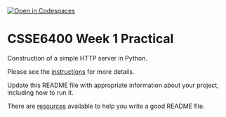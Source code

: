 [![Open in Codespaces](https://classroom.github.com/assets/launch-codespace-2972f46106e565e64193e422d61a12cf1da4916b45550586e14ef0a7c637dd04.svg)](https://classroom.github.com/open-in-codespaces?assignment_repo_id=18365929)
# CSSE6400 Week 1 Practical

Construction of a simple HTTP server in Python.

Please see the [instructions](https://csse6400.uqcloud.net/practicals/week01.pdf) for more details.

Update this README file with appropriate information about your project,
including how to run it.

There are [resources](https://www.makeareadme.com) available to help you write a good README file.


